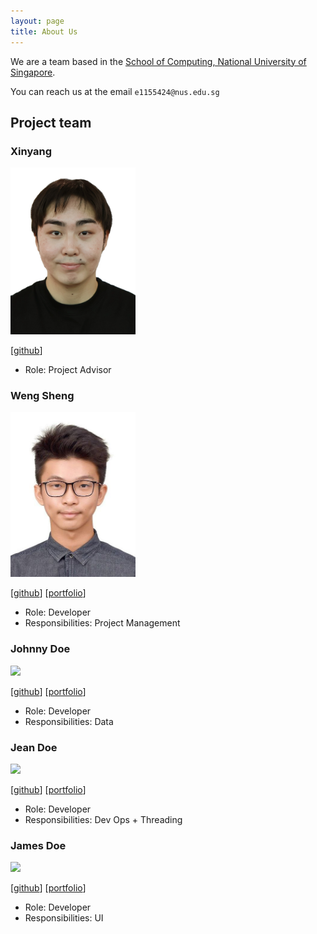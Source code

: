 ```yaml
---
layout: page
title: About Us
---
```


We are a team based in the [School of Computing, National University of Singapore](https://www.comp.nus.edu.sg).

You can reach us at the email `e1155424@nus.edu.sg`

## Project team

### Xinyang

<img src="images/xinyang.png" width="200px">


[[github](https://github.com/Jasonzhou97)]

* Role: Project Advisor

### Weng Sheng 

<img src="images/wengsheng.png" width="200px">

[[github](http://github.com/johndoe)]
[[portfolio](team/johndoe.md)]

* Role: Developer
* Responsibilities: Project Management 

### Johnny Doe

<img src="images/johndoe.png" width="200px">

[[github](http://github.com/johndoe)] [[portfolio](team/johndoe.md)]

* Role: Developer
* Responsibilities: Data

### Jean Doe

<img src="images/johndoe.png" width="200px">

[[github](http://github.com/johndoe)]
[[portfolio](team/johndoe.md)]

* Role: Developer
* Responsibilities: Dev Ops + Threading

### James Doe

<img src="images/johndoe.png" width="200px">

[[github](http://github.com/johndoe)]
[[portfolio](team/johndoe.md)]

* Role: Developer
* Responsibilities: UI
